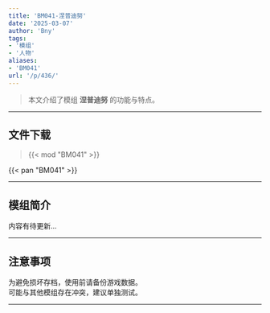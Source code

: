```yaml
---
title: 'BM041-涅普迪努'
date: '2025-03-07'
author: 'Bny'
tags:
- '模组'
- '人物'
aliases:
- 'BM041'
url: '/p/436/'
---
```


> 本文介绍了模组 **涅普迪努** 的功能与特点。

---

## 文件下载  

> {{< mod "BM041" >}}  

{{< pan "BM041" >}}  

---

## 模组简介

>  
内容有待更新...  

---

## 注意事项

>  
为避免损坏存档，使用前请备份游戏数据。  
可能与其他模组存在冲突，建议单独测试。  

---

